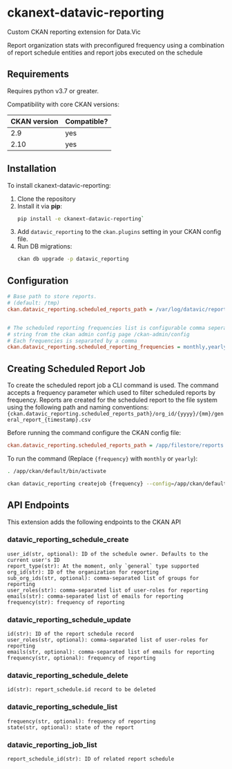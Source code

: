 # ckanext-datavic-reporting

Custom CKAN reporting extension for Data.Vic

Report organization stats with preconfigured frequency using a combination of report schedule entities and report jobs executed on the schedule

## Requirements

Requires python v3.7 or greater.

Compatibility with core CKAN versions:

| CKAN version | Compatible? |
|--------------|-------------|
| 2.9          | yes         |
| 2.10         | yes         |


## Installation

To install ckanext-datavic-reporting:

1. Clone the repository
1. Install it via **pip**:
   ```sh
   pip install -e ckanext-datavic-reporting`
   ```
1. Add `datavic_reporting` to the `ckan.plugins` setting in your CKAN config file.
1. Run DB migrations:
   ```sh
   ckan db upgrade -p datavic_reporting
   ```

## Configuration

```ini
# Base path to store reports.
# (default: /tmp)
ckan.datavic_reporting.scheduled_reports_path = /var/log/datavic/reports


# The scheduled reporting frequencies list is configurable comma seperated
# string from the ckan admin config page /ckan-admin/config
# Each frequencies is separated by a comma
ckan.datavic_reporting.scheduled_reporting_frequencies = monthly,yearly
```

## Creating Scheduled Report Job

To create the scheduled report job a CLI command is used.
The command accepts a frequency parameter which used to filter scheduled reports by frequency.
Reports are created for the scheduled report to the file system using the following path and naming conventions:
`{ckan.datavic_reporting.scheduled_reports_path}/org_id/{yyyy}/{mm}/general_report_{timestamp}.csv`

Before running the command configure the CKAN config file:
```ini
ckan.datavic_reporting.scheduled_reports_path = /app/filestore/reports
```

To run the command (Replace `{frequency}` with `monthly` or `yearly`):
```sh
. /app/ckan/default/bin/activate

ckan datavic_reporting createjob {frequency} --config=/app/ckan/default/production.ini
```

## API Endpoints

This extension adds the following endpoints to the CKAN API

### datavic_reporting_schedule_create

    user_id(str, optional): ID of the schedule owner. Defaults to the current user's ID
    report_type(str): At the moment, only `general` type supported
    org_id(str): ID of the organization for reporting
    sub_org_ids(str, optional): comma-separated list of groups for reporting
    user_roles(str): comma-separated list of user-roles for reporting
    emails(str): comma-separated list of emails for reporting
    frequency(str): frequency of reporting

### datavic_reporting_schedule_update

    id(str): ID of the report schedule record
    user_roles(str, optional): comma-separated list of user-roles for reporting
    emails(str, optional): comma-separated list of emails for reporting
    frequency(str, optional): frequency of reporting

### datavic_reporting_schedule_delete

    id(str): report_schedule.id record to be deleted

### datavic_reporting_schedule_list

    frequency(str, optional): frequency of reporting
    state(str, optional): state of the report

### datavic_reporting_job_list

    report_schedule_id(str): ID of related report schedule
